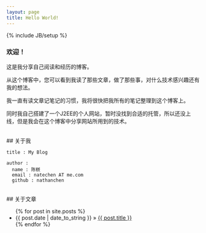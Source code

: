 ```yaml
---
layout: page
title: Hello World!
---
```

{% include JB/setup %}

### 欢迎！

这是我分享自己阅读和经历的博客。

从这个博客中，您可以看到我读了那些文章，做了那些事，对什么技术感兴趣还有我的想法。

我一直有读文章记笔记的习惯，我将很快把我所有的笔记整理到这个博客上。

同时我自己搭建了一个J2EE的个人网站，暂时没找到合适的托管，所以还没上线，但是我会在这个博客中分享网站所用到的技术。

<br />
## 关于我
    
    title : My Blog
    
    author :
      name : 陈嵚
      email : natechen AT me.com
      github : nathanchen

<br />
## 关于文章
<br />
<ul class="posts">
  {% for post in site.posts %}
    <li><span>{{ post.date | date_to_string }}</span> &raquo; <a href="{{ BASE_PATH }}{{ post.url }}">{{ post.title }}</a></li>
  {% endfor %}
</ul>




